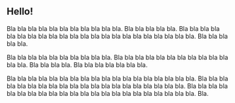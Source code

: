 ## Hello!
Bla bla bla bla bla bla bla bla bla bla bla. Bla bla bla bla bla. Bla bla bla bla bla bla bla bla bla bla bla bla bla bla bla bla bla bla bla bla bla bla. Bla bla bla bla bla.

Bla bla bla bla bla bla bla bla bla bla. Bla bla bla bla bla bla bla bla bla bla bla bla bla. Bla bla bla bla. Bla bla bla bla bla bla bla.

Bla bla bla bla bla bla bla bla bla bla bla bla bla bla bla bla bla bla. Bla bla bla bla bla bla bla bla bla bla bla bla bla bla bla bla bla bla bla bla. Bla bla bla bla bla bla bla bla bla bla bla bla bla bla bla bla bla bla bla bla bla bla. Bla.
